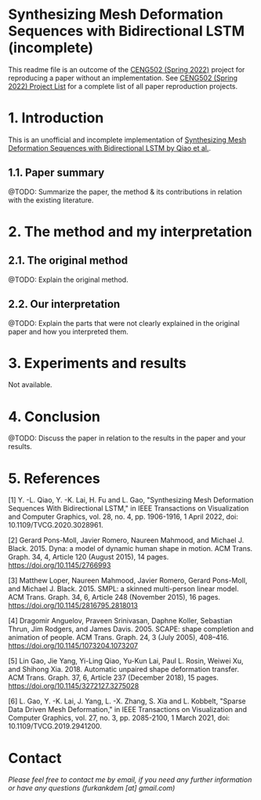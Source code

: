 # Synthesizing Mesh Deformation Sequences with Bidirectional LSTM (incomplete)

This readme file is an outcome of the [CENG502 (Spring 2022)](https://ceng.metu.edu.tr/~skalkan/ADL/) project for reproducing a paper without an implementation. See [CENG502 (Spring 2022) Project List]([https://github.com/sinankalkan/CENG502-Spring2021](https://github.com/CENG502-Projects/CENG502-Spring2022)) for a complete list of all paper reproduction projects.

# 1. Introduction

This is an unofficial and incomplete implementation of [Synthesizing Mesh Deformation Sequences with Bidirectional LSTM by Qiao et al.](https://ieeexplore.ieee.org/document/9217964).

## 1.1. Paper summary

@TODO: Summarize the paper, the method & its contributions in relation with the existing literature.

# 2. The method and my interpretation

## 2.1. The original method

@TODO: Explain the original method.

## 2.2. Our interpretation 

@TODO: Explain the parts that were not clearly explained in the original paper and how you interpreted them.

# 3. Experiments and results

Not available.

# 4. Conclusion

@TODO: Discuss the paper in relation to the results in the paper and your results.

# 5. References

[1] Y. -L. Qiao, Y. -K. Lai, H. Fu and L. Gao, "Synthesizing Mesh Deformation Sequences With Bidirectional LSTM," in IEEE Transactions on Visualization and Computer Graphics, vol. 28, no. 4, pp. 1906-1916, 1 April 2022, doi: 10.1109/TVCG.2020.3028961.

[2] Gerard Pons-Moll, Javier Romero, Naureen Mahmood, and Michael J. Black. 2015. Dyna: a model of dynamic human shape in motion. ACM Trans. Graph. 34, 4, Article 120 (August 2015), 14 pages. https://doi.org/10.1145/2766993

[3] Matthew Loper, Naureen Mahmood, Javier Romero, Gerard Pons-Moll, and Michael J. Black. 2015. SMPL: a skinned multi-person linear model. ACM Trans. Graph. 34, 6, Article 248 (November 2015), 16 pages. https://doi.org/10.1145/2816795.2818013

[4] Dragomir Anguelov, Praveen Srinivasan, Daphne Koller, Sebastian Thrun, Jim Rodgers, and James Davis. 2005. SCAPE: shape completion and animation of people. ACM Trans. Graph. 24, 3 (July 2005), 408–416. https://doi.org/10.1145/1073204.1073207

[5] Lin Gao, Jie Yang, Yi-Ling Qiao, Yu-Kun Lai, Paul L. Rosin, Weiwei Xu, and Shihong Xia. 2018. Automatic unpaired shape deformation transfer. ACM Trans. Graph. 37, 6, Article 237 (December 2018), 15 pages. https://doi.org/10.1145/3272127.3275028

[6] L. Gao, Y. -K. Lai, J. Yang, L. -X. Zhang, S. Xia and L. Kobbelt, "Sparse Data Driven Mesh Deformation," in IEEE Transactions on Visualization and Computer Graphics, vol. 27, no. 3, pp. 2085-2100, 1 March 2021, doi: 10.1109/TVCG.2019.2941200.

# Contact

_Please feel free to contact me by email, if you need any further information or have any questions (furkankdem [at] gmail.com)_
